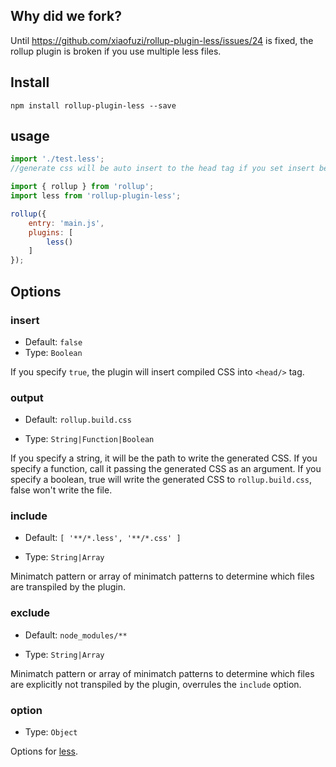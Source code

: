 ## Why did we fork?
Until https://github.com/xiaofuzi/rollup-plugin-less/issues/24 is fixed, the rollup plugin is broken if you use multiple less files.

## Install

```node
npm install rollup-plugin-less --save
```

## usage

```js
import './test.less';
//generate css will be auto insert to the head tag if you set insert be true
```

```js
import { rollup } from 'rollup';
import less from 'rollup-plugin-less';

rollup({
    entry: 'main.js',
    plugins: [
        less()
    ]
});
```


## Options

### insert

+ Default: `false`
+ Type: `Boolean`

If you specify `true`, the plugin will insert compiled CSS into `<head/>` tag.

### output

+ Default: `rollup.build.css`

+ Type: `String|Function|Boolean`

If you specify a string, it will be the path to write the generated CSS.
If you specify a function, call it passing the generated CSS as an argument.
If you specify a boolean, true will write the generated CSS to `rollup.build.css`, false won't write the file.

### include

+ Default: `[ '**/*.less', '**/*.css' ]`

+ Type: `String|Array`

Minimatch pattern or array of minimatch patterns to determine which files are transpiled by the plugin.

### exclude

+ Default: `node_modules/**`

+ Type: `String|Array`

Minimatch pattern or array of minimatch patterns to determine which files are explicitly not transpiled by the plugin, overrules the `include` option.

### option

+ Type: `Object`

Options for [less](http://lesscss.org/usage/#programmatic-usage).
